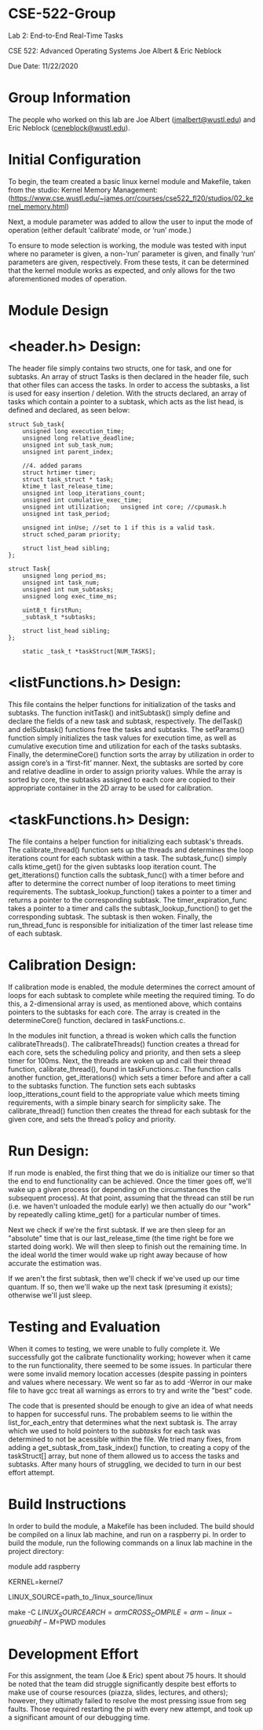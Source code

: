 # CSE-522-Group

Lab 2: 
End-to-End Real-Time Tasks

CSE 522: Advanced Operating Systems 
Joe Albert & Eric Neblock 

Due Date: 11/22/2020


# Group Information
   The people who worked on this lab are Joe Albert (jmalbert@wustl.edu) and Eric Neblock (ceneblock@wustl.edu).

# Initial Configuration
   To begin, the team created a basic linux kernel module and Makefile, taken from the studio: Kernel Memory Management: (https://www.cse.wustl.edu/~james.orr/courses/cse522_fl20/studios/02_kernel_memory.html)

   Next, a module parameter was added to allow the user to input the mode of operation (either default ‘calibrate’ mode, or ‘run’ mode.) 

   To ensure to mode selection is working, the module was tested with input where no parameter is given, a non-’run’ parameter is given, and finally ‘run’ parameters are given, respectively.  From these tests, it can be determined that the kernel module works as expected, and only allows for the two aforementioned modes of operation. 

# Module Design 

# <header.h> Design: 
   The header file simply contains two structs, one for task, and one for subtasks. An array of struct Tasks is then declared in the header file, such that other files can access the tasks. In order to access the subtasks, a list is used for easy insertion / deletion.  With the structs declared, an array of tasks which contain a pointer to a subtask, which acts as the list head, is defined and declared, as seen below: 

    struct Sub_task{
        unsigned long execution_time; 
        unsigned long relative_deadline; 
        unsigned int sub_task_num; 
        unsigned int parent_index; 

        //4. added params 
        struct hrtimer timer;
        struct task_struct * task; 
        ktime_t last_release_time; 
        unsigned int loop_iterations_count; 
        unsigned int cumulative_exec_time;
        unsigned int utilization;   unsigned int core; //cpumask.h
        unsigned int task_period; 
 
        unsigned int inUse; //set to 1 if this is a valid task.
        struct sched_param priority;

        struct list_head sibling;
    };

    struct Task{
        unsigned long period_ms;
        unsigned int task_num; 
        unsigned int num_subtasks; 
        unsigned long exec_time_ms; 

        uint8_t firstRun;
        _subtask_t *subtasks;
  
        struct list_head sibling;
    };

        static _task_t *taskStruct[NUM_TASKS];

# <listFunctions.h> Design: 
   This file contains the helper functions for initialization of the tasks and subtasks. The function initTask() and initSubtask() simply define and declare the fields of a new task and subtask, respectively. The delTask() and delSubtask() functions free the tasks and subtasks. The setParams() function simply initializes the task values for execution time, as well as cumulative execution time and utilization for each of the tasks subtasks. Finally, the determineCore() function sorts the array by utilization in order to assign core’s in a ‘first-fit’ manner. Next, the subtasks are sorted by core and relative deadline in order to assign priority values. While the array is sorted by core, the subtasks assigned to each core are copied to their appropriate container in the 2D array to be used for calibration. 

# <taskFunctions.h> Design: 
   The file contains a helper function for initializing each subtask's threads. The calibrate_thread() function sets up the threads and determines the loop iterations count for each subtask within a task. The subtask_func() simply calls ktime_get() for the given subtasks loop iteration count. The get_itterations() function calls the subtask_func() with a timer before and after to determine the correct number of loop iterations to meet timing requirements. The subtask_lookup_function() takes a pointer to a timer and returns a pointer to the corresponding subtask. The timer_expiration_func takes a pointer to a timer and calls the subtask_lookup_function() to get the corresponding subtask. The subtask is then woken. Finally, the run_thread_func is responsible for initialization of the timer last release time of each subtask. 

# Calibration Design: 
   If calibration mode is enabled, the module determines the correct amount of loops for each subtask to complete while meeting the required timing. To do this, a 2-dimensional array is used, as mentioned above, which contains pointers to the subtasks for each core. The array is created in the determineCore() function, declared in taskFunctions.c. 

   In the modules init function, a thread is woken which calls the function calibrateThreads(). The calibrateThreads() function creates a thread for each core, sets the scheduling policy and priority, and then sets a sleep timer for 100ms. Next, the threads are woken up and call their thread function, calibrate_thread(), found in taskFunctions.c. The function calls another function, get_itterations() which sets a timer before and after a call to the subtasks function. The function sets each subtasks loop_itterations_count field to the appropriate value which meets timing requirements, with a simple binary search for simplicity sake. The calibrate_thread() function then creates the thread for each subtask for the given core, and sets the thread’s policy and priority. 

# Run Design:
   If run mode is enabled, the first thing that we do is initialize our timer so that the end to end functionality can be achieved. Once the timer goes off, we'll wake up a given process (or depending on the circumstances the subsequent process). At that point, assuming that the thread can still be run (i.e. we haven't unloaded the module early) we then actually do our "work" by repeatedly calling ktime_get() for a particular number of times.

   Next we check if we're the first subtask. If we are then sleep for an "absolute" time that is our last_release_time (the time right be fore we started doing work). We will then sleep to finish out the remaining time. In the ideal world the timer would wake up right away because of how accurate the estimation was.

   If we aren't the first subtask, then we'll check if we've used up our time quantum. If so, then we'll wake up the next task (presuming it exists); otherwise we'll just sleep.


# Testing and Evaluation
  When it comes to testing, we were unable to fully complete it. We successfully got the calibrate functionality working; however when it came to the run functionality, there seemed to be some issues. In particular there were some invalid memory location accesses (despite passing in pointers and values where necessary. We went so far as to add -Werror in our make file to have gcc treat all warnings as errors to try and write the "best" code.

  The code that is presented should be enough to give an idea of what needs to happen for successful runs. The probablem seems to lie within the list_for_each_entry that determines what the next subtask is. The array which we used to hold pointers to the _subtasks_ for each task was determined to not be acessible within the file. We tried many fixes, from adding a get_subtask_from_task_index() function, to creating a copy of the taskStruct[] array, but none of them allowed us to access the tasks and subtasks. After many hours of struggling, we decided to turn in our best effort attempt. 

# Build Instructions
   In order to build the module, a Makefile has been included. The build should be compiled on a linux lab machine, and run on a raspberry pi. In order to build the module, run the following commands on a linux lab machine in the project directory: 

   module add raspberry

   KERNEL=kernel7

   LINUX_SOURCE=path_to_/linux_source/linux

   make -C $LINUX_SOURCE ARCH=arm CROSS_COMPILE=arm-linux-gnueabihf- M=$PWD modules 

# Development Effort 
   For this assignment, the team (Joe & Eric) spent about 75 hours. It should be noted that the team did struggle significantly despite best efforts to make use of course resources (piazza, slides, lectures, and others); however, they ultimatly failed to resolve the most pressing issue from seg faults. Those required restarting the pi with every new attempt, and took up a significant amount of our debugging time.

